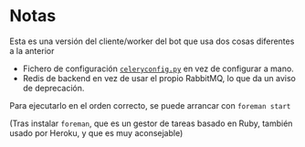 # Notas

Esta es una versión del cliente/worker del bot que usa dos cosas diferentes a la anterior

* Fichero de configuración [`celeryconfig.py`](celeryconfig.py) en vez de configurar a mano.
* Redis de backend en vez de usar el propio RabbitMQ, lo que da un aviso de deprecación.

Para ejecutarlo en el orden correcto, se puede arrancar con `foreman start`

(Tras instalar `foreman`, que es un gestor de tareas basado en Ruby, también usado por Heroku, y que es muy aconsejable)